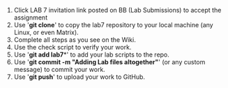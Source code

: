 1. Click LAB 7 invitation link posted on BB (Lab Submissions) to accept the assignment
2. Use '**git clone**' to copy the lab7 repository to your local machine (any Linux, or even Matrix).
3. Complete all steps as you see on the Wiki.
4. Use the check script to verify your work.
5. Use '**git add lab7***' to add your lab scripts to the repo.
6. Use '**git commit -m "Adding Lab files altogether"**' (or any custom message) to commit your work.
7. Use '**git push**' to upload your work to GitHub.
